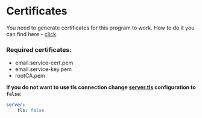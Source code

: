 # Certificates

You need to generate certificates for this program to work. How to do it you can find here - [click](https://github.com/durudex/durudex-gateway/blob/main/certs/README.md).

### Required certificates:
+ email.service-cert.pem
+ email.service-key.pem
+ rootCA.pem

**If you do not want to use tls connection change [server.tls](https://github.com/durudex/durudex-email-service/blob/main/configs/main.yml) configuration to `false`**:
```yml
server:
    tls: false
```
